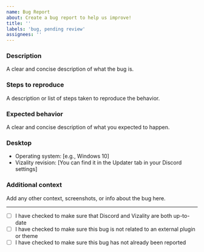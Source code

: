 ```yaml
---
name: Bug Report
about: Create a bug report to help us improve!
title: ''
labels: 'bug, pending review'
assignees: ''
---
```


### **Description**

A clear and concise description of what the bug is.

### **Steps to reproduce**

A description or list of steps taken to reproduce the behavior.

### **Expected behavior**

A clear and concise description of what you expected to happen.

### **Desktop**

- Operating system: [e.g., Windows 10]
- Vizality revision: [You can find it in the Updater tab in your Discord settings]

### **Additional context**

Add any other context, screenshots, or info about the bug here.

----
<!-- Put an "x" between the brackets to indicate you understand and agree -->
- [ ] I have checked to make sure that Discord and Vizality are both up-to-date
- [ ] I have checked to make sure this bug is not related to an external plugin or theme
- [ ] I have checked to make sure this bug has not already been reported
